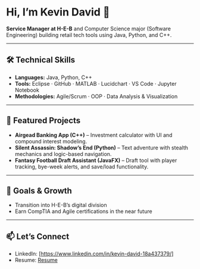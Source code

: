 # Hi, I’m Kevin David 👋

**Service Manager at H-E-B** and Computer Science major (Software Engineering) building retail tech tools using Java, Python, and C++.

---

## 🛠 Technical Skills
- **Languages:** Java, Python, C++
- **Tools:** Eclipse · GitHub · MATLAB · Lucidchart · VS Code · Jupyter Notebook
- **Methodologies:** Agile/Scrum · OOP · Data Analysis & Visualization

---

## 🔭 Featured Projects
- **Airgead Banking App (C++)** – Investment calculator with UI and compound interest modeling.
- **Silent Assassin: Shadow’s End (Python)** – Text adventure with stealth mechanics and logic-based navigation.
- **Fantasy Football Draft Assistant (JavaFX)** – Draft tool with player tracking, bye-week alerts, and save/load functionality.

---

## 🚀 Goals & Growth
- Transition into H-E-B’s digital division  
- Earn CompTIA and Agile certifications in the near future  

---

## 📫 Let’s Connect
- LinkedIn: [https://www.linkedin.com/in/kevin-david-18a437379/]
- Resume: [Resume](https://github.com/KevinDavid1021/KevinDavid1021/blob/main/KDavid_Resume_Polished.docx)
